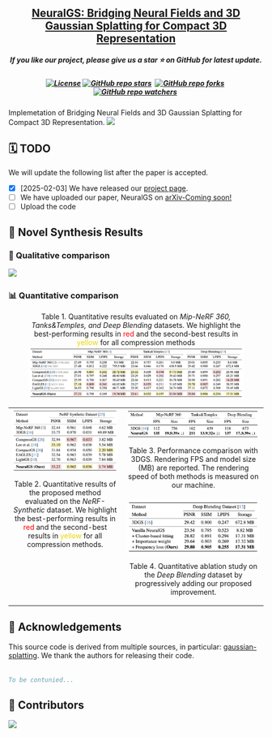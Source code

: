 <h2 align="center"> 
  <a href="https://github.com/PKU-YuanGroup/NeuralGS"> NeuralGS: Bridging Neural Fields and 3D Gaussian Splatting for Compact 3D Representation</a>
</h2>
<h5 align="center"> 
If you like our project, please give us a star ⭐ on GitHub for latest update.  </h5>
<h5 align="center">

<!-- [![arXiv](https://img.shields.io/badge/Arxiv-2411.20224-b31b1b.svg?logo=arXiv)](https://arxiv.org/) -->
[![License](https://img.shields.io/badge/License-MIT-yellow)](https://github.com/PKU-YuanGroup/NeuralGS/blob/main/LICENSE) 
[![GitHub repo stars](https://img.shields.io/github/stars/PKU-YuanGroup/NeuralGS?style=flat&logo=github&logoColor=whitesmoke&label=Stars)](https://github.com/PKU-YuanGroup/NeuralGS/stargazers)&#160;
[![GitHub repo forks](https://img.shields.io/github/forks/PKU-YuanGroup/NeuralGS?style=flat&logo=github&logoColor=whitesmoke&label=Forks)](https://github.com/PKU-YuanGroup/NeuralGS/network)&#160;
[![GitHub repo watchers](https://img.shields.io/github/watchers/PKU-YuanGroup/NeuralGS?style=flat&logo=github&logoColor=whitesmoke&label=Watchers)](https://github.com/PKU-YuanGroup/NeuralGS/watchers)&#160;


</h5>Implemetation of Bridging Neural Fields and 3D Gaussian Splatting for Compact 3D Representation.
<img src="docs/static/img/pipeline.png"/>

## 🗓️ TODO
We will update the following list after the paper is accepted.
- [x] [2025-02-03] We have released our [project page](http://www.falcary.com/NeuralGS/).
- [ ] We have uploaded our paper, NeuralGS on [arXiv-Coming soon!]()
- [ ] Upload the code

## 🍭 Novel Synthesis Results
### 🌅 Qualitative comparison
<img src="docs/static/img/vis_comprison.png"/>

### 📊 Quantitative comparison


<div class="is-centered">
    <figure style="text-align: center;">
        <figcaption style="text-align: center; margin-top: 0.5rem;"> Table 1. Quantitative results evaluated on <em>Mip-NeRF 360, Tanks&Temples, and Deep Blending</em> datasets. We highlight the best-performing results in <span style="color: red;">red</span> and the second-best results in <span style="color: #e9d600;">yellow</span> for all compression methods </figcaption>
        <img src="docs/static/img/tables/table1.png" alt="Compression Pipeline" style="display: inline-block;">
    </figure>
</div>
<!-- <img src="docs/static/img/tables/table1.png"/> -->
<!-- <img src="docs/static/img/tables/table2.png"/>
<img src="docs/static/img/tables/table3.png"/>
<img src="docs/static/img/tables/table4.png"/> -->
<table>
  <tr>
    <td style="width: 45%; vertical-align: top; padding-right: 10px;">
      <img src="docs/static/img/tables/table2.png" alt="Table 2" style="width: 100%; display: block; margin-bottom: 10px;">
      <p style="text-align: center;">Table 2. Quantitative results of the proposed method evaluated on the <em>NeRF-Synthetic</em> dataset. We highlight the best-performing results in <span style="color: red;">red</span> and the second-best results in <span style="color: #e9d600;">yellow</span> for all compression methods.</p>
    </td>
    <td style="width: 55%; vertical-align: top;">
      <div style="margin-bottom: 20px;">
        <img src="docs/static/img/tables/table3.png" alt="Table 3" style="width: 100%; display: block; margin-bottom: 5px;">
        <p style="text-align: center;">Table 3. Performance comparison with 3DGS. Rendering FPS and model size (MB) are reported. The rendering speed of both methods is measured on our machine.</p>
      </div>
      <div>
        <img src="docs/static/img/tables/table4.png" alt="Table 4" style="width: 100%; display: block; margin-bottom: 5px;">
        <p style="text-align: center;">Table 4. Quantitative ablation study on the <em>Deep Blending</em> dataset by progressively adding our proposed improvement.</p>
      </div>
    </td>
  </tr>
</table>

<!-- <h2>
  <img src="assets/acknowledgement.svg" alt="Lego Icon" style="height:24px; width:24px; vertical-align:middle; margin-right:10px;">
  Acknowledgements
</h2> -->
## 🙏 Acknowledgements

This source code is derived from multiple sources, in particular: 
[gaussian-splatting](https://github.com/graphdeco-inria/gaussian-splatting/tree/main). We thank the authors for releasing their code.

```bibtex

To be contunied...

```

## 🤝 Contributors

<a href="https://github.com/PKU-YuanGroup/NeuralGS/graphs/contributors">
  <img src="https://contrib.rocks/image?repo=PKU-YuanGroup/NeuralGS" />
</a>
